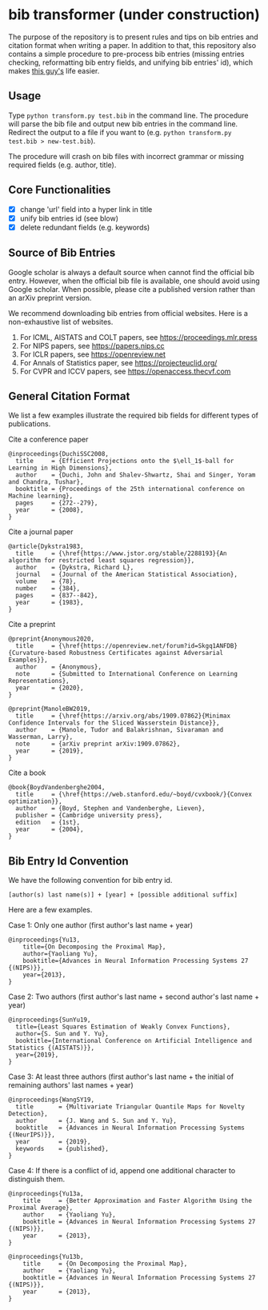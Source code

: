 # bib transformer (under construction)

The purpose of the repository is to present rules and tips on bib entries and citation format when writing a paper. In addition to that, this repository also contains a simple procedure to pre-process bib entries (missing entries checking, reformatting bib entry fields, and unifying bib entries' id), which makes [this guy's](https://cs.uwaterloo.ca/~y328yu/) life easier.

## Usage
Type `python transform.py test.bib` in the command line. The procedure will parse the bib file and output new bib entries in the command line. Redirect the output to a file if you want to (e.g. `python transform.py test.bib > new-test.bib`).

The procedure will crash on bib files with incorrect grammar or missing required fields (e.g. author, title).

## Core Functionalities
- [x] change 'url' field into a hyper link in title
- [x] unify bib entries id (see blow) 
- [x] delete redundant fields (e.g. keywords)

## Source of Bib Entries 

Google scholar is always a default source when cannot find the official bib entry. However, when the official bib file is available, one should avoid using Google scholar. When possible, please cite a published version rather than an arXiv preprint version.

We recommend downloading bib entries from official websites. Here is a non-exhaustive list of websites.

1. For ICML, AISTATS and COLT papers, see <https://proceedings.mlr.press>
2. For NIPS papers, see <https://papers.nips.cc>
3. For ICLR papers, see <https://openreview.net>
4. For Annals of Statistics paper, see <https://projecteuclid.org/>
5. For CVPR and ICCV papers, see <https://openaccess.thecvf.com> 

## General Citation Format

We list a few examples illustrate the required bib fields for different types of publications.

Cite a conference paper
```
@inproceedings{DuchiSSC2008,
  title     = {Efficient Projections onto the $\ell_1$-ball for Learning in High Dimensions},
  author    = {Duchi, John and Shalev-Shwartz, Shai and Singer, Yoram and Chandra, Tushar},
  booktitle = {Proceedings of the 25th international conference on Machine learning},
  pages     = {272--279},
  year      = {2008},
}
```

Cite a journal paper
```
@article{Dykstra1983,
  title     = {\href{https://www.jstor.org/stable/2288193}{An algorithm for restricted least squares regression}},
  author    = {Dykstra, Richard L},
  journal   = {Journal of the American Statistical Association},
  volume    = {78},
  number    = {384},
  pages     = {837--842},
  year      = {1983},
}
```

Cite a preprint
```
@preprint{Anonymous2020,
  title     = {\href{https://openreview.net/forum?id=Skgq1ANFDB}{Curvature-based Robustness Certificates against Adversarial Examples}},
  author    = {Anonymous},
  note      = {Submitted to International Conference on Learning Representations},
  year      = {2020},
}

@preprint{ManoleBW2019,
  title     = {\href{https://arxiv.org/abs/1909.07862}{Minimax Confidence Intervals for the Sliced Wasserstein Distance}},
  author    = {Manole, Tudor and Balakrishnan, Sivaraman and Wasserman, Larry},
  note      = {arXiv preprint arXiv:1909.07862}, 
  year      = {2019},
}
```

Cite a book
```
@book{BoydVandenberghe2004,
  title     = {\href{https://web.stanford.edu/~boyd/cvxbook/}{Convex optimization}},
  author    = {Boyd, Stephen and Vandenberghe, Lieven},
  publisher = {Cambridge university press},
  edition   = {1st},
  year      = {2004},
}
```

## Bib Entry Id Convention 

We have the following convention for bib entry id.
```
[author(s) last name(s)] + [year] + [possible additional suffix]
```

Here are a few examples.

Case 1: Only one author (first author's last name + year)
```
@inproceedings{Yu13,
    title={On Decomposing the Proximal Map},
    author={Yaoliang Yu},
    booktitle={Advances in Neural Information Processing Systems 27 {(NIPS)}},
    year={2013},
}
```

Case 2: Two authors (first author's last name + second author's last name + year)
```
@inproceedings{SunYu19,
  title={Least Squares Estimation of Weakly Convex Functions},
  author={S. Sun and Y. Yu},
  booktitle={International Conference on Artificial Intelligence and Statistics {(AISTATS)}},  
  year={2019},
}
```

Case 3: At least three authors (first author's last name + the initial of remaining authors' last names + year)
```
@inproceedings{WangSY19,
  title       = {Multivariate Triangular Quantile Maps for Novelty Detection},
  author      = {J. Wang and S. Sun and Y. Yu},
  booktitle   = {Advances in Neural Information Processing Systems {(NeurIPS)}},  
  year        = {2019},
  keywords    = {published},  
}
```

Case 4: If there is a conflict of id, append one additional character to distinguish them.
```
@inproceedings{Yu13a,
    title     = {Better Approximation and Faster Algorithm Using the Proximal Average},
    author    = {Yaoliang Yu},
    booktitle = {Advances in Neural Information Processing Systems 27 {(NIPS)}},
    year      = {2013},
}

@inproceedings{Yu13b,
    title     = {On Decomposing the Proximal Map},
    author    = {Yaoliang Yu},
    booktitle = {Advances in Neural Information Processing Systems 27 {(NIPS)}},
    year      = {2013},
}
```

